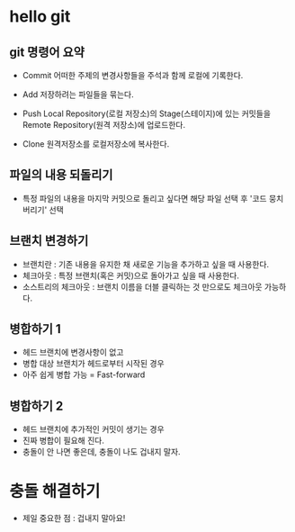 # hello git

## git 명령어 요약

- Commit
어떠한 주제의 변경사항들을 주석과 함께 로컬에 기록한다.

- Add 
저장하려는 파일들을 묶는다.

- Push
Local Repository(로컬 저장소)의 Stage(스테이지)에 있는 커밋들을 Remote Repository(원격 저장소)에 업로드한다.

- Clone
원격저장소를 로컬저장소에 복사한다.

## 파일의 내용 되돌리기

- 특정 파일의 내용을 마지막 커밋으로 돌리고 싶다면 해당 파일 선택 후 '코드 뭉치 버리기' 선택

## 브랜치 변경하기
- 브랜치란 : 기존 내용을 유지한 채 새로운 기능을 추가하고 싶을 때 사용한다.
- 체크아웃 : 특정 브랜치(혹은 커밋)으로 돌아가고 싶을 때 사용한다.
- 소스트리의 체크아웃 : 브랜치 이름을 더블 클릭하는 것 만으로도 체크아웃 가능하다.

## 병합하기 1
- 헤드 브랜치에 변경사항이 없고
- 병합 대상 브랜치가 헤드로부터 시작된 경우
- 아주 쉽게 병합 가능 = Fast-forward 

## 병합하기 2
- 헤드 브랜치에 추가적인 커밋이 생기는 경우
- 진짜 병합이 필요해 진다.
- 충돌이 안 나면 좋은데, 충돌이 나도 겁내지 말자.

# 충돌 해결하기
- 제일 중요한 점 : 겁내지 말아요!
